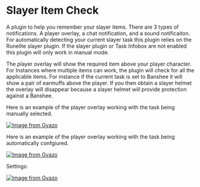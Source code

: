 # Slayer Item Check
A plugin to help you remember your slayer items. 
There are 3 types of notifications. A player overlay, a chat notification, and a sound notificaiton. For automatically detecting your current slayer task this plugin relies on the Runelite slayer plugin. If the slayer plugin or Task Infobox are not enabled this plugin will only work in manual mode.

The player overlay will show the required item above your player character. For Instances where multiple items can work, the plugin will check for all the applicable items. For instance if the current task is set to Banshee it will show a pair of earmuffs above the player. If you then obtain a slayer helmet the overlay will disappear because a slayer helmet will provide protection against a Banshee. 

Here is an example of the player overlay working with the task being manually selected.

[![Image from Gyazo](https://i.gyazo.com/5a763ff438c6e3154d31b17143c2d736.gif)](https://gyazo.com/5a763ff438c6e3154d31b17143c2d736)

Here is an example of the player overlay working with the task being automatically confgiured.

[![Image from Gyazo](https://i.gyazo.com/82a23bfd5d33e131f2a7b30e00ebb2c8.gif)](https://gyazo.com/82a23bfd5d33e131f2a7b30e00ebb2c8)

Settings:

[![Image from Gyazo](https://i.gyazo.com/e4304ca4b6a7ffc90d5b86d70ef9a4d2.png)](https://gyazo.com/e4304ca4b6a7ffc90d5b86d70ef9a4d2)
